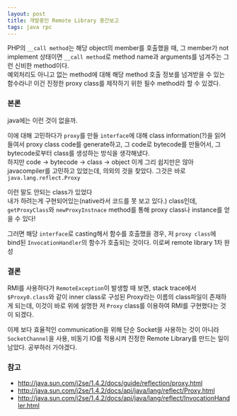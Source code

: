```yaml
---
layout: post
title: 개발중인 Remote Library 중간보고
tags: java rpc
---
```


PHP의 `__call method`는 해당 object의 member를 호출했을 때, 그 member가 not implement 상태이면 `__call method`로 method name과 arguments를 넘겨주는 그런 신비한 method이다.  
예외처리도 아니고 없는 method에 대해 해당 method 호출 정보를 넘겨받을 수 있는 함수라니! 이건 진정한 proxy class를 제작하기 위한 필수 method라 할 수 있겠다.

### 본론 ###

java에는 이런 것이 없을까.

이에 대해 고민하다가 `proxy`를 만들 `interface`에 대해 class information(?)을 읽어들여서 proxy class code를 generate하고, 그 code로 bytecode를 만들어서, 그 bytecode로부터 class를 생성하는 방식을 생각해냈다.  
하지만 code -> bytecode -> class -> object 이게 그리 쉽지만은 않아 javacompiler를 고민하고 있었는데, 의외의 것을 찾았다. 그것은 바로 `java.lang.reflect.Proxy`

이런 말도 안되는 class가 있었다  
내가 하려는게 구현되어있는(native라서 코드를 못 보고 있다.) class인데, `getProxyClass`와 `newProxyInstnace` method를 통해 proxy class나 instance를 얻을 수 있다!

그러면 해당 `interface`로 casting해서 함수를 호출했을 경우, 저 `proxy class`에 bind된 `InvocationHandler`의 함수가 호출되는 것이다. 이로써 remote library 1차 완성

### 결론 ###

RMI를 사용하다가 `RemoteException`이 발생할 때 보면, stack trace에서 `$Proxy0.class`와 같이 inner class로 구성된 Proxy라는 이름의 class파일이 존재하게 되는데, 이것이 바로 위에 설명한 저 `Proxy` class를 이용하여 RMI를 구현했다는 것이 되겠다.

이제 보다 효율적인 communication을 위해 단순 Socket을 사용하는 것이 아니라 `SocketChannel`을 사용, 비동기 IO를 적용시켜 진정한 Remote Library를 만드는 일이 남았다. 공부하러 가야겠다.


### 참고 ###

* http://java.sun.com/j2se/1.4.2/docs/guide/reflection/proxy.html
* http://java.sun.com/j2se/1.4.2/docs/api/java/lang/reflect/Proxy.html
* http://java.sun.com/j2se/1.4.2/docs/api/java/lang/reflect/InvocationHandler.html
